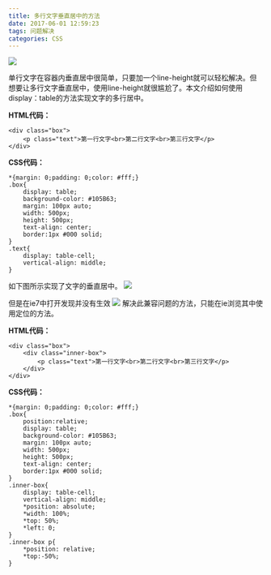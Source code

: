 ```yaml
---
title: 多行文字垂直居中的方法
date: 2017-06-01 12:59:23
tags: 问题解决
categories: CSS
---
```

![](http://oq6xfel71.bkt.clouddn.com/17-10-3/99153120.jpg)

单行文字在容器内垂直居中很简单，只要加一个line-height就可以轻松解决。但想要让多行文字垂直居中，使用line-height就很尴尬了。本文介绍如何使用display：table的方法实现文字的多行居中。


**HTML代码：**

```
<div class="box">
	<p class="text">第一行文字<br>第二行文字<br>第三行文字</p>
</div>

```
**CSS代码：**
```
*{margin: 0;padding: 0;color: #fff;}
.box{
	display: table;
	background-color: #105B63;
	margin: 100px auto;
	width: 500px;
	height: 500px;
	text-align: center;
	border:1px #000 solid;
}
.text{
	display: table-cell;
	vertical-align: middle;
}
```

如下图所示实现了文字的垂直居中。
![](http://oq6xfel71.bkt.clouddn.com/17-6-1/80320078.jpg)


但是在ie7中打开发现并没有生效
![](http://oq6xfel71.bkt.clouddn.com/17-6-1/3128923.jpg)
解决此兼容问题的方法，只能在ie浏览其中使用定位的方法。

**HTML代码：**
```
<div class="box">
	<div class="inner-box">
		<p class="text">第一行文字<br>第二行文字<br>第三行文字</p>
	</div>
</div>
```
**CSS代码：**
```
*{margin: 0;padding: 0;color: #fff;}
.box{
	position:relative;
	display: table;
	background-color: #105B63;
	margin: 100px auto;
	width: 500px;
	height: 500px;
	text-align: center;
	border:1px #000 solid;
}
.inner-box{
	display: table-cell;
	vertical-align: middle;
	*position: absolute;
	*width: 100%;
	*top: 50%;
	*left: 0;
}
.inner-box p{
	*position: relative;
	*top:-50%;
}
```